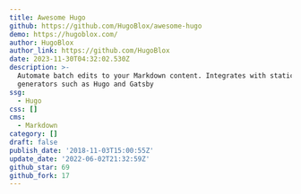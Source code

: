 ```yaml
---
title: Awesome Hugo
github: https://github.com/HugoBlox/awesome-hugo
demo: https://hugoblox.com/
author: HugoBlox
author_link: https://github.com/HugoBlox
date: 2023-11-30T04:32:02.530Z
description: >-
  Automate batch edits to your Markdown content. Integrates with static website
  generators such as Hugo and Gatsby
ssg:
  - Hugo
css: []
cms:
  - Markdown
category: []
draft: false
publish_date: '2018-11-03T15:00:55Z'
update_date: '2022-06-02T21:32:59Z'
github_star: 69
github_fork: 17
---
```

